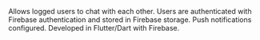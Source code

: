 Allows logged users to chat with each other.
Users are authenticated with Firebase authentication and stored in Firebase storage.
Push notifications configured.
Developed in Flutter/Dart with Firebase.

